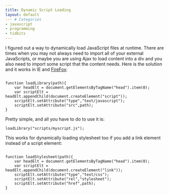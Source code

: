 ```yaml
---
title: Dynamic Script Loading
layout: default
--- # Categories
- javascript
- programming
- tidbits
---
```


I figured out a way to dynamically load JavaScript files at runtime. There are times when you may not always need to import all of your external JavaScripts, or maybe you are using Ajax to load content into a div and you also need to import some script that the content needs. Here is the solution and it works in IE and <a href="http://mozilla.org/firefox">FireFox</a>: 

<code lang="javascript">
function loadLibrary(path){
    var headElt = document.getElementsByTagName("head").item(0);
    var scriptElt = headElt.appendChild(document.createElement("script"));
    scriptElt.setAttribute("type","text/javascript");
    scriptElt.setAttribute("src",path);
}</code>

Pretty simple, and all you have to do to use it is: 

<code lang="javascript">loadLibrary("scripts/myscript.js");</code>

This works for dynamically loading stylesheet too if you add a link element instead of a script element: 

<code lang="javascript">
function loadStylesheet(path){
    var headElt = document.getElementsByTagName("head").item(0);
    var scriptElt = headElt.appendChild(document.createElement("link"));
    scriptElt.setAttribute("type","text/css");
    scriptElt.setAttribute("rel","stylesheet");
    scriptElt.setAttribute("href",path);
}</code>

